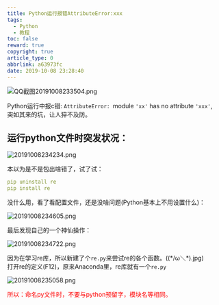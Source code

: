 ```yaml
---
title: Python运行报错AttributeError:xxx
tags:
  - Python
  - 教程
toc: false
reward: true
copyright: true
article_type: 0
abbrlink: a63973fc
date: 2019-10-08 23:28:40
---
```


![QQ截图20191008233504.png](https://cdn.jsdelivr.net/gh/Anyway521/blogpic@main/image/imageQQ截图20191008233504.png)

Python运行中报c错: `AttributeError: `module `'xx'` has no attribute `'xxx'`,  
突如其来的坑，让人猝不及防。

<!-- more -->

## 运行python文件时突发状况：

![20191008234234.png](https://cdn.jsdelivr.net/gh/Anyway521/blogpic@main/image/image20191008234234.png)

本以为是不是包出啥错了，试了试：
``` yml
pip uninstall re
pip install re
```
没什么用，看了看配置文件，还是没啥问题(Python基本上不用设置什么)：

![20191008234605.png](https://cdn.jsdelivr.net/gh/Anyway521/blogpic@main/image/image20191008234605.png)

最后发现自己的一个神仙操作：

![20191008234722.png](https://cdn.jsdelivr.net/gh/Anyway521/blogpic@main/image/image20191008234722.png)

因为在学习re库，所以新建了个`re.py`来尝试re的各个函数。((\*/ω＼*).jpg)  
打开re的定义(F12)，原来Anaconda里，re库就有一个`re.py`

![20191008235058.png](https://cdn.jsdelivr.net/gh/Anyway521/blogpic@main/image/image20191008235058.png)

<p style = "color:red">所以：命名py文件时，不要与python预留字，模块名等相同。</p>